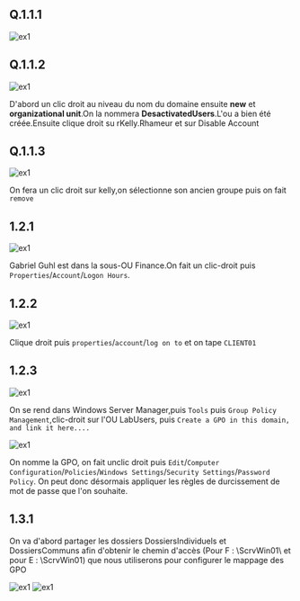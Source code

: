 ## Q.1.1.1 

![ex1](./images/Image01.png)

## Q.1.1.2

![ex1](./images/Image02.jpg)

D'abord un clic droit au niveau du nom du domaine ensuite **new** et **organizational unit**.On la nommera **DesactivatedUsers**.L'ou a bien été créée.Ensuite clique droit su rKelly.Rhameur et sur Disable Account


## Q.1.1.3

![ex1](./images/image03.png)

On fera un clic droit sur kelly,on sélectionne son ancien groupe puis on fait `remove`


## 1.2.1
![ex1](./images/Image05.png)


Gabriel Guhl est dans la sous-OU Finance.On fait un clic-droit puis `Properties`/`Account`/`Logon Hours`.

## 1.2.2

![ex1](./images/Image06.png)

Clique droit puis `properties`/`account`/`log on to` et on tape `CLIENT01`

## 1.2.3

![ex1](./images/Image07.png)


On se rend dans Windows Server Manager,puis `Tools` puis `Group Policy Management`,clic-droit sur l'OU LabUsers, puis `Create a GPO in this domain, and link it here....`


![ex1](./images/Image08.png)


On nomme la GPO, on fait unclic droit puis `Edit`/`Computer Configuration`/`Policies`/`Windows Settings`/`Security Settings`/`Password Policy`. On peut donc désormais  appliquer les règles de durcissement de mot de passe que l'on souhaite.


## 1.3.1

On va d'abord partager les dossiers DossiersIndividuels et DossiersCommuns afin d'obtenir le chemin d'accès (Pour F : \ScrvWin01\ et pour E : \ScrvWin01) que nous utiliserons pour configurer le mappage des GPO


![ex1](./images/Image9.png)
![ex1](./images/Image10.png)

